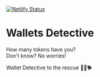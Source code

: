 [![Netlify Status](https://api.netlify.com/api/v1/badges/c6828bbf-a3ed-44bb-99d0-220bbf6ee13c/deploy-status)](https://app.netlify.com/sites/wallet-detective/deploys)

# Wallets Detective


How many tokens have you? 
<br />
Don't know? No worries!
<br />

Wallet Detective to the rescue 🦸‍♀️🐕

